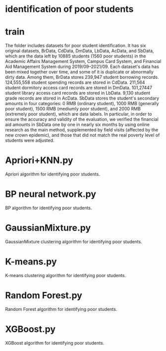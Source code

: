 # identification of poor students

# train
The folder includes datasets for poor student identification. It has six original datasets, BrData, CdData, DmData, LbData, AcData, and SbData, which are the data left by 10885 students (1560 poor students) in the Academic Affairs Management System, Campus Card System, and Financial Aid Management System during 2019/09–2021/09. Each dataset's data has been mixed together over time, and some of it is duplicate or abnormally dirty data. Among them, BrData stores 239,947 student borrowing records. 124,555,558 student spending records are stored in CdData. 211,564 student dormitory access card records are stored in DmData. 101,27447 student library access card records are stored in LbData. 9,130 student grade records are stored in AcData. SbData stores the student's secondary amounts in four categories: 0 RMB (ordinary student), 1000 RMB (generally poor student), 1500 RMB (mediumly poor student), and 2000 RMB (extremely poor student), which are data labels. In particular, in order to ensure the accuracy and validity of the evaluation, we verified the financial aid amounts in SbData one by one in nearly six months by using online research as the main method, supplemented by field visits (affected by the new crown epidemic), and those that did not match the real poverty level of students were adjusted.

# Apriori+KNN.py
Apriori algorithm for identifying poor students.

# BP neural network.py
BP algorithm for identifying poor students.

# GaussianMixture.py
GaussianMixture clustering algorithm for identifying poor students.

# K-means.py
K-means clustering algorithm for identifying poor students.

# Random Forest.py
Random Forest algorithm for identifying poor students.

# XGBoost.py
XGBoost algorithm for identifying poor students.
